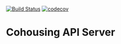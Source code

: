 [![Build Status](https://travis-ci.org/cohousing/cohousing-api.svg?branch=master)](https://travis-ci.org/cohousing/cohousing-api)
[![codecov](https://codecov.io/gh/cohousing/cohousing-api/branch/master/graph/badge.svg)](https://codecov.io/gh/cohousing/cohousing-api)

Cohousing API Server
====================

